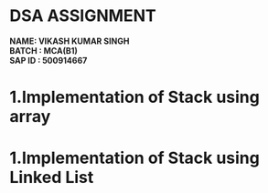 # DSA ASSIGNMENT
<B>NAME: VIKASH KUMAR SINGH<br>
BATCH : MCA(B1)<BR>
SAP ID : 500914667<BR></B>
<H1>1.Implementation of Stack using array</H1>
<H1>1.Implementation of Stack using Linked List</H1>
